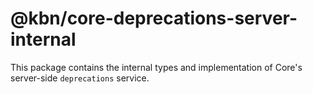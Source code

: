 # @kbn/core-deprecations-server-internal

This package contains the internal types and implementation of Core's server-side `deprecations` service.
